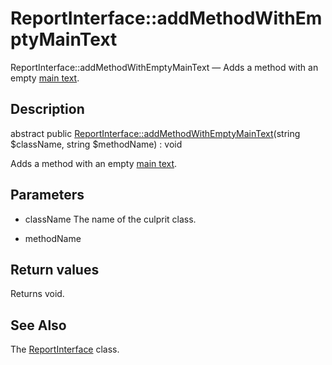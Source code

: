 ReportInterface::addMethodWithEmptyMainText
================

ReportInterface::addMethodWithEmptyMainText — Adds a method with an empty [main text](https://github.com/lingtalfi/DocTools/blob/master/doc/api/DocTools/Info/CommentInfo.md#the-doc-comment-structure).

Description
---------------


abstract public [ReportInterface::addMethodWithEmptyMainText](https://github.com/lingtalfi/DocTools/blob/master/doc/api/DocTools/Report/ReportInterface/addMethodWithEmptyMainText.md)(string $className, string $methodName) : void




Adds a method with an empty [main text](https://github.com/lingtalfi/DocTools/blob/master/doc/api/DocTools/Info/CommentInfo.md#the-doc-comment-structure).




Parameters
--------------


- className
    The name of the culprit class.

- methodName
    


Return values
----------------

Returns void.









See Also
-----------

The [ReportInterface](https://github.com/lingtalfi/DocTools/blob/master/doc/api/DocTools/Report/ReportInterface.md) class.
